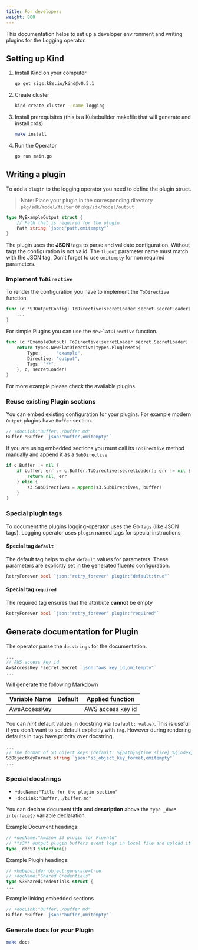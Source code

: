 ```yaml
---
title: For developers
weight: 800
---
```


This documentation helps to set up a developer environment and writing plugins for the Logging operator.

## Setting up Kind

1. Install Kind on your computer

    ```bash
    go get sigs.k8s.io/kind@v0.5.1
    ```

1. Create cluster

    ```bash
    kind create cluster --name logging
    ```

1. Install prerequisites (this is a Kubebuilder makefile that will generate and install crds)

    ```bash
    make install
    ```

1. Run the Operator

    ```bash
    go run main.go
    ```

## Writing a plugin

To add a `plugin` to the logging operator you need to define the plugin struct.

> Note: Place your plugin in the corresponding directory `pkg/sdk/model/filter` or `pkg/sdk/model/output`

```go
type MyExampleOutput struct {
	// Path that is required for the plugin
	Path string `json:"path,omitempty"`
}
```

The plugin uses the **JSON** tags to parse and validate configuration. Without tags the configuration is not valid. The `fluent` parameter name must match with the JSON tag. Don't forget to use `omitempty` for non required parameters.

### Implement `ToDirective`

To render the configuration you have to implement the `ToDirective` function.

```go
func (c *S3OutputConfig) ToDirective(secretLoader secret.SecretLoader) (types.Directive, error) {
	...
}
```

For simple Plugins you can use the `NewFlatDirective` function.

```go
func (c *ExampleOutput) ToDirective(secretLoader secret.SecretLoader) (types.Directive, error) {
	return types.NewFlatDirective(types.PluginMeta{
		Type:      "example",
		Directive: "output",
		Tags: "**",
	}, c, secretLoader)
}
```

For more example please check the available plugins.

### Reuse existing Plugin sections

You can embed existing configuration for your plugins. For example modern `Output` plugins have `Buffer` section.

```go
// +docLink:"Buffer,./buffer.md"
Buffer *Buffer `json:"buffer,omitempty"`
```

If you are using embedded sections you must call its `ToDirective` method manually and append it as a `SubDirective`

```go
if c.Buffer != nil {
	if buffer, err := c.Buffer.ToDirective(secretLoader); err != nil {
		return nil, err
	} else {
		s3.SubDirectives = append(s3.SubDirectives, buffer)
	}
}
```

### Special plugin tags

To document the plugins logging-operator uses the Go `tags` (like JSON tags). Logging operator uses `plugin` named tags for special instructions.

#### Special tag `default`

The default tag helps to give `default` values for parameters. These parameters are explicitly set in the generated fluentd configuration.

```go
RetryForever bool `json:"retry_forever" plugin:"default:true"`
```

#### Special tag `required`

The required tag ensures that the attribute **cannot** be empty

```go
RetryForever bool `json:"retry_forever" plugin:"required"`
```

## Generate documentation for Plugin

The operator parse the `docstrings` for the documentation.

```go
...
// AWS access key id
AwsAccessKey *secret.Secret `json:"aws_key_id,omitempty"`
...
```

Will generate the following Markdown

| Variable Name | Default | Applied function |
|---|---|---|
|AwsAccessKey| | AWS access key id|

You can *hint* default values in docstring via `(default: value)`. This is useful if you don't want to set default explicitly with `tag`. However during rendering defaults in `tags` have priority over docstring.

```go
...
// The format of S3 object keys (default: %{path}%{time_slice}_%{index}.%{file_extension})
S3ObjectKeyFormat string `json:"s3_object_key_format,omitempty"`
...
```

### Special docstrings

- `+docName:"Title for the plugin section"`
- `+docLink:"Buffer,./buffer.md"`

You can declare document **title** and **description** above the `type _doc* interface{}` variable declaration.

Example Document headings:

```go
// +docName:"Amazon S3 plugin for Fluentd"
// **s3** output plugin buffers event logs in local file and upload it to S3 periodically. This plugin splits files exactly by using the time of event logs (not the time when the logs are received). For example, a log '2011-01-02 message B' is reached, and then another log '2011-01-03 message B' is reached in this order, the former one is stored in "20110102.gz" file, and latter one in "20110103.gz" file.
type _docS3 interface{}
```

Example Plugin headings:

```go
// +kubebuilder:object:generate=true
// +docName:"Shared Credentials"
type S3SharedCredentials struct {
...
```

Example linking embedded sections

```go
// +docLink:"Buffer,./buffer.md"
Buffer *Buffer `json:"buffer,omitempty"`
```

### Generate docs for your Plugin

```bash
make docs
```

